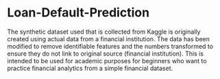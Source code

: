 # Loan-Default-Prediction
The synthetic dataset used that is collected from Kaggle is originally created using actual data from a financial institution. The data has been modified to remove identifiable features and the numbers transformed to ensure they do not link to original source (financial institution).  This is intended to be used for academic purposes for beginners who want to practice financial analytics from a simple financial dataset.
